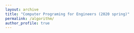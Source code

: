 ```yaml
---
layout: archive
title: "Computer Programing for Engineers (2020 spring)"
permalink: /algorithm/
author_profile: true
---
```


